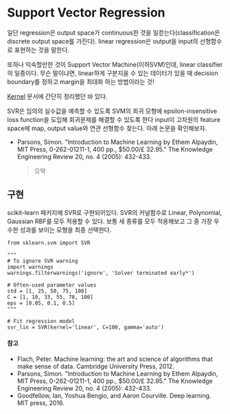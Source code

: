 # Support Vector Regression


일단 regression은 output space가 continuous한 것을 일컫는다(classification은 discrete output space를 가진다).
linear regression은 output을 input의 선형함수로 표현하는 것을 말한다.

또하나 익숙할만한 것이 Support Vector Machine(이하SVM)인데, linear classifier의 일종이다. 
무슨 말이냐면, linear하게 구분지을 수 있는 데이터가 있을 때 decision boundary를 정하고 margin을 최대화 하는 방법이라는 것!


[Kernel](https://github.com/codingbowoo/codingbowoo-resource/blob/master/stack/kernel.md) 문서에 간단히 정리했던 바 있다.


SVR은 임의의 실수값을 예측할 수 있도록 SVM의 회귀 모형에 epsilon-insensitive loss function을 도입해 회귀문제를 해결할 수 있도록 한다
input이 고차원의 feature space에 map, output value와 연관 선형함수 찾는다.
아래 논문을 확인해보자.

- Parsons, Simon. "Introduction to Machine Learning by Ethem Alpaydin, MIT Press, 0-262-01211-1, 400 pp., $50.00/£ 32.95." The Knowledge Engineering Review 20, no. 4 (2005): 432-433.


    > 으악
    




## 구현
scikit-learn 패키지에 SVR로 구현되어있다.
SVR의 커널함수로 Linear, Polynomial, Gaussian RBF를 모두 적용할 수 있다.
보통 세 종류를 모두 적용해보고 그 중 가장 우수한 성과를 보이는 모형을 최종 선택한다. 


```python3
from sklearn.svm import SVR

"""
# To ignore SVR warning
import warnings
warnings.filterwarnings('ignore', 'Solver terminated early*')

# Often-used parameter values
std = [1, 25, 50, 75, 100]
C = [1, 10, 33, 55, 78, 100]
eps = [0.05, 0.1, 0.5]
"""

# Fit regression model
svr_lin = SVR(kernel='linear', C=100, gamma='auto')
```

#### 참고
- Flach, Peter. Machine learning: the art and science of algorithms that make sense of data. Cambridge University Press, 2012.
- Parsons, Simon. "Introduction to Machine Learning by Ethem Alpaydin, MIT Press, 0-262-01211-1, 400 pp., $50.00/£ 32.95." The Knowledge Engineering Review 20, no. 4 (2005): 432-433.
- Goodfellow, Ian, Yoshua Bengio, and Aaron Courville. Deep learning. MIT press, 2016.
